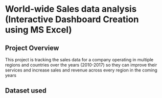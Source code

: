 # World-wide Sales data analysis (Interactive Dashboard Creation using MS Excel)
## Project Overview
This project is tracking the sales data for a company operating in multiple regions and countries over the years (2010-2017) so they can improve their services and increase sales and revenue across every region in the coming years
## Dataset used
